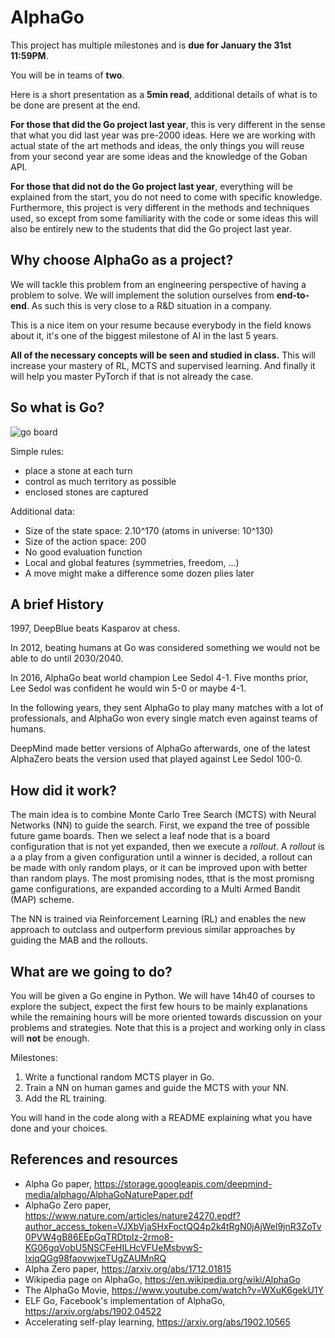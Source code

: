 # AlphaGo

This project has multiple milestones and is **due for January the 31st 11:59PM**.

You will be in teams of **two**.

Here is a short presentation as a **5min read**, additional details of what is to be done are present at the end.

**For those that did the Go project last year**, this is very different in the sense that what you did last year was pre-2000 ideas. Here we are working with actual state of the art methods and ideas, the only things you will reuse from your second year are some ideas and the knowledge of the Goban API.

**For those that did not do the Go project last year**, everything will be explained from the start, you do not need to come with specific knowledge. Furthermore, this project is very different in the methods and techniques used, so except from some familiarity with the code or some ideas this will also be entirely new to the students that did the Go project last year.

## Why choose AlphaGo as a project?

We will tackle this problem from an engineering perspective of having a problem to solve.
We will implement the solution ourselves from **end-to-end**.
As such this is very close to a R&D situation in a company.

This is a nice item on your resume because everybody in the field knows about it, it's one of the biggest milestone of AI in the last 5 years.

**All of the necessary concepts will be seen and studied in class.**
This will increase your mastery of RL, MCTS and supervised learning.
And finally it will help you master PyTorch if that is not already the case.

## So what is Go?

![go board](https://cdn.vox-cdn.com/thumbor/M2Oq9r-N4DM4TQEosAHTGzAtcIg=/0x0:2500x1667/1280x854/cdn.vox-cdn.com/uploads/chorus_image/image/49020255/akrales_160307_0970_a_0127.0.0.png)

Simple rules:

- place a stone at each turn
- control as much territory as possible
- enclosed stones are captured

Additional data:

- Size of the state space: 2.10^170 (atoms in universe: 10^130)
- Size of the action space: 200
- No good evaluation function
- Local and global features (symmetries, freedom, ...)
- A move might make a difference some dozen plies later

## A brief History

1997, DeepBlue beats Kasparov at chess.

In 2012, beating humans at Go was considered something we would not be able to do until 2030/2040.

In 2016, AlphaGo beat world champion Lee Sedol 4-1.
Five months prior, Lee Sedol was confident he would win 5-0 or maybe 4-1.

In the following years, they sent AlphaGo to play many matches with a lot of professionals, and AlphaGo won every single match even against teams of humans.

DeepMind made better versions of AlphaGo afterwards, one of the latest AlphaZero beats the version used that played against Lee Sedol 100-0.

## How did it work?

The main idea is to combine Monte Carlo Tree Search (MCTS) with Neural Networks (NN) to guide the search.
First, we expand the tree of possible future game boards.
Then we select a leaf node that is a board configuration that is not yet expanded, then we execute a *rollout*.
A *rollout* is a a play from a given configuration until a winner is decided, a rollout can be made with only random plays, or it can be improved upon with better than random plays.
The most promising nodes, tthat is the most promisng game configurations, are expanded according to a Multi Armed Bandit (MAP) scheme.

The NN is trained via Reinforcement Learning (RL) and enables the new approach to outclass and outperform previous similar approaches by guiding the MAB and the rollouts.

## What are we going to do?

You will be given a Go engine in Python.
We will have 14h40 of courses to explore the subject, expect the first few hours to be mainly explanations while the remaining hours will be more oriented towards discussion on your problems and strategies.
Note that this is a project and working only in class will **not** be enough.

Milestones:

1. Write a functional random MCTS player in Go.
2. Train a NN on human games and guide the MCTS with your NN.
3. Add the RL training.

You will hand in the code along with a README explaining what you have done and your choices.

## References and resources

- Alpha Go paper, <https://storage.googleapis.com/deepmind-media/alphago/AlphaGoNaturePaper.pdf>
- AlphaGo Zero paper, <https://www.nature.com/articles/nature24270.epdf?author_access_token=VJXbVjaSHxFoctQQ4p2k4tRgN0jAjWel9jnR3ZoTv0PVW4gB86EEpGqTRDtpIz-2rmo8-KG06gqVobU5NSCFeHILHcVFUeMsbvwS-lxjqQGg98faovwjxeTUgZAUMnRQ>
- Alpha Zero paper, <https://arxiv.org/abs/1712.01815>
- Wikipedia page on AlphaGo, <https://en.wikipedia.org/wiki/AlphaGo>
- The AlphaGo Movie, <https://www.youtube.com/watch?v=WXuK6gekU1Y>
- ELF Go, Facebook's implementation of AlphaGo, <https://arxiv.org/abs/1902.04522>
- Accelerating self-play learning, <https://arxiv.org/abs/1902.10565>